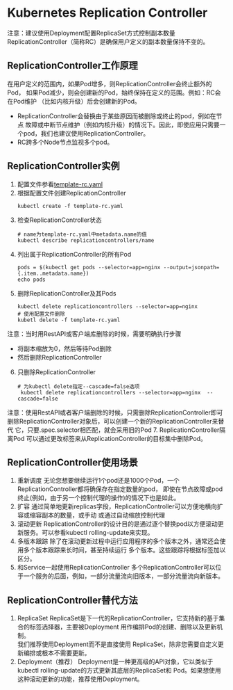 # Kubernetes Replication Controller
注意：建议使用Deployment配置ReplicaSet方式控制副本数量
ReplicationController（简称RC）是确保用户定义的副本数量保持不变的。
## ReplicationController工作原理
在用户定义的范围内，如果Pod增多，则ReplicationController会终止额外的Pod，
如果Pod减少，则会创建新的Pod，始终保持在定义的范围。例如：RC会在Pod维护
（比如内核升级）后会创建新的Pod。
* ReplicationController会替换由于某些原因而被删除或终止的pod，例如在节点
  故障或中断节点维护（例如内核升级）的情况下。因此，即使应用只需要一个pod，我们也建议使用ReplicationController。
* RC跨多个Node节点监视多个pod。
## ReplicationController实例
1. 配置文件参看[template-rc.yaml](./template-rc.yaml)
2. 根据配置文件创建ReplicationController
   ```$xslt2
   kubectl create -f template-rc.yaml
   ```
3. 检查ReplicationController状态
   ```$xslt2
   # name为template-rc.yaml中metadata.name的值
   kubectl describe replicationcontrollers/name
   ```
4. 列出属于ReplicationController的所有Pod
   ```$xslt2
   pods = $(kubectl get pods --selector=app=nginx --output=jsonpath={.item..metadata.name})
   echo pods   
   ```
5. 删除ReplicationController及其Pods
   ```$xslt2
   kubectl delete replicationcontrollers --selector=app=nginx
   # 使用配置文件删除
   kubetl delete -f template-rc.yaml
   ```
注意：当时用RestAPI或客户端库删除的时候，需要明确执行步骤
* 将副本缩放为0，然后等待Pod删除
* 然后删除ReplicationController
6. 只删除ReplicationController
   ```$xslt
   # 为kubectl delete指定--cascade=false选项
    kubectl delete replicationcontrollers --selector=app=nginx  --cascade=false
   ```
注意：使用RestAPI或者客户端删除的时候，只需删除ReplicationController即可
删除ReplicationController对象后，可以创建一个新的ReplicationController来替代
它，只要.spec.selector相匹配，就会采用旧的Pod
7. ReplicationController隔离Pod
 可以通过更改标签来从ReplicationController的目标集中删除Pod。
## ReplicationController使用场景
1. 重新调度
   无论您想要继续运行1个pod还是1000个Pod，一个ReplicationController都将确保存在指定数量的pod，
   即使在节点故障或pod终止(例如，由于另一个控制代理的操作)的情况下也是如此。
2. 扩容
   通过简单地更新replicas字段，ReplicationController可以方便地横向扩容或缩容副本的数量，或手动
   或通过自动缩放控制代理
3. 滚动更新
   ReplicationController的设计目的是通过逐个替换pod以方便滚动更新服务。可以参看kubectl rolling-update来实现。
4. 多版本跟踪
   除了在滚动更新过程中运行应用程序的多个版本之外，通常还会使用多个版本跟踪来长时间，甚至持续运行
   多个版本。这些跟踪将根据标签加以区分。
5. 和Service一起使用ReplicationController
   多个ReplicationController可以位于一个服务的后面，例如，一部分流量流向旧版本，一部分流量流向新版本。
## ReplicationController替代方法
1. ReplicaSet
   ReplicaSet是下一代的ReplicationController，它支持新的基于集合的标签选择器，主要被Deployment
   用作编排Pod的创建、删除以及更新机制。  
   我们推荐使用Deployment而不是直接使用 ReplicaSet，除非您需要自定义更新编排或根本不需要更新。
2. Deployment（推荐）
   Deployment是一种更高级的API对象，它以类似于kubectl rolling-update的方式更新其底层的ReplicaSet和
   Pod。如果想使用这种滚动更新的功能，推荐使用Deployment。
  
